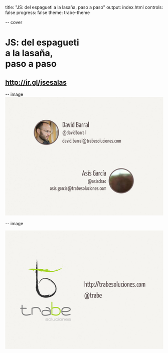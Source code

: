 title: "JS: del espagueti a la lasaña, paso a paso"
output: index.html
controls: false
progress: false
theme: trabe-theme

-- cover

# JS: del espagueti<br/>a la lasaña,<br/>paso a paso

## http://ir.gl/jsesalas

-- image
![Who we are](images/who_we_are.png)

-- image

![Trabe](images/trabe.png)

<!-- a qué nos dedicamos, qué hacemos para quién, tecnologías, etc -->

